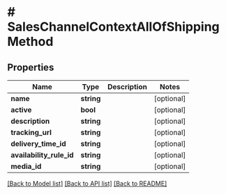 # # SalesChannelContextAllOfShippingMethod

## Properties

Name | Type | Description | Notes
------------ | ------------- | ------------- | -------------
**name** | **string** |  | [optional]
**active** | **bool** |  | [optional]
**description** | **string** |  | [optional]
**tracking_url** | **string** |  | [optional]
**delivery_time_id** | **string** |  | [optional]
**availability_rule_id** | **string** |  | [optional]
**media_id** | **string** |  | [optional]

[[Back to Model list]](../../README.md#models) [[Back to API list]](../../README.md#endpoints) [[Back to README]](../../README.md)
